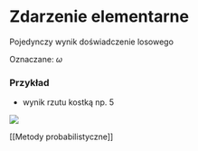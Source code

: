 # Zdarzenie elementarne
Pojedynczy wynik doświadczenie losowego

Oznaczane: $\omega$ 

### Przykład
- wynik rzutu kostką np. 5

![](/img/zdarzenie_elementarne1.PNG)

[[Metody probabilistyczne]]